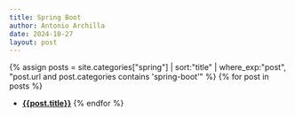 ```yaml
---
title: Spring Boot
author: Antonio Archilla
date: 2024-10-27
layout: post
---
```


{% assign posts = site.categories["spring"] | sort:"title" | where_exp:"post", "post.url and post.categories contains 'spring-boot'" %}
{% for post in posts %}
- [**{{post.title}}**]({{post.url}})
{% endfor %}
  